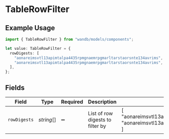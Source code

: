 # TableRowFilter

## Example Usage

```typescript
import { TableRowFilter } from "wandb/models/components";

let value: TableRowFilter = {
  rowDigests: [
    "aonareimsvtl13apimtalpa4435rpmgnaemrpgmarltarstaorsnte134avrims",
    "aonareimsvtl13apimtalpa4435rpmgnaemrpgmarltarstaorsnte134avrims",
  ],
};
```

## Fields

| Field                                                                                                                                    | Type                                                                                                                                     | Required                                                                                                                                 | Description                                                                                                                              | Example                                                                                                                                  |
| ---------------------------------------------------------------------------------------------------------------------------------------- | ---------------------------------------------------------------------------------------------------------------------------------------- | ---------------------------------------------------------------------------------------------------------------------------------------- | ---------------------------------------------------------------------------------------------------------------------------------------- | ---------------------------------------------------------------------------------------------------------------------------------------- |
| `rowDigests`                                                                                                                             | *string*[]                                                                                                                               | :heavy_minus_sign:                                                                                                                       | List of row digests to filter by                                                                                                         | [<br/>"aonareimsvtl13apimtalpa4435rpmgnaemrpgmarltarstaorsnte134avrims",<br/>"aonareimsvtl13apimtalpa4435rpmgnaemrpgmarltarstaorsnte134avrims"<br/>] |